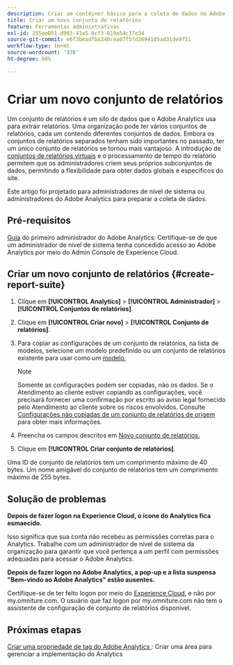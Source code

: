 ```yaml
---
description: Criar um contêiner básico para a coleta de dados no Adobe Analytics
title: Criar um novo conjunto de relatórios
feature: Ferramentas administrativas
exl-id: 255ae051-d993-41a5-8cf3-819a54c17e34
source-git-commit: e6f3beadfba340cea07f5fd2694105ad31de9751
workflow-type: tm+mt
source-wordcount: '376'
ht-degree: 66%

---
```


# Criar um novo conjunto de relatórios

Um conjunto de relatórios é um silo de dados que o Adobe Analytics usa para extrair relatórios. Uma organização pode ter vários conjuntos de relatórios, cada um contendo diferentes conjuntos de dados. Embora os conjuntos de relatórios separados tenham sido importantes no passado, ter um único conjunto de relatórios se tornou mais vantajoso. A introdução de [conjuntos de relatórios virtuais](https://experienceleague.adobe.com/docs/analytics/components/virtual-report-suites/vrs-about.html?lang=en#virtual-report-suites) e o processamento de tempo do relatório permitem que os administradores criem seus próprios subconjuntos de dados, permitindo a flexibilidade para obter dados globais e específicos do site.

Este artigo foi projetado para administradores de nível de sistema ou administradores do Adobe Analytics para preparar a coleta de dados.

## Pré-requisitos

[Guia](/help/admin/admin-console/first-admin-guide.md) do primeiro administrador do Adobe Analytics: Certifique-se de que um administrador de nível de sistema tenha concedido acesso ao Adobe Analytics por meio do Admin Console de Experience Cloud.

## Criar um novo conjunto de relatórios {#create-report-suite}

1. Clique em **[!UICONTROL Analytics]** > **[!UICONTROL Administrador]** > **[!UICONTROL Conjuntos de relatórios]**.
1. Clique em **[!UICONTROL Criar novo]** > **[!UICONTROL Conjunto de relatórios]**.
1. Para copiar as configurações de um conjunto de relatórios, na lista de modelos, selecione um modelo predefinido ou um conjunto de relatórios existente para usar como um [modelo.](/help/admin/c-manage-report-suites/c-report-suite-templates/report-suite-templates.md)

   >[!NOTE]
   >
   >Somente as configurações podem ser copiadas, não os dados. Se o Atendimento ao cliente estiver copiando as configurações, você precisará fornecer uma confirmação por escrito ao aviso legal fornecido pelo Atendimento ao cliente sobre os riscos envolvidos. Consulte [Configurações não copiadas de um conjunto de relatórios de origem ](/help/admin/c-manage-report-suites/c-new-report-suite/settings-not-copied-from-rs.md)para obter mais informações.

1. Preencha os campos descritos em [Novo conjunto de relatórios.](/help/admin/c-manage-report-suites/c-new-report-suite/new-report-suite.md)
1. Clique em **[!UICONTROL Criar conjunto de relatórios]**.

Uma ID de conjunto de relatórios tem um comprimento máximo de 40 bytes. Um nome amigável do conjunto de relatórios tem um comprimento máximo de 255 bytes.

## Solução de problemas

**Depois de fazer logon na Experience Cloud, o ícone do Analytics fica esmaecido.**

Isso significa que sua conta não recebeu as permissões corretas para o Analytics. Trabalhe com um administrador de nível de sistema da organização para garantir que você pertença a um perfil com permissões adequadas para acessar o Adobe Analytics.

**Depois de fazer logon no Adobe Analytics, a pop-up e a lista suspensa &quot;Bem-vindo ao Adobe Analytics&quot; estão ausentes.**

Certifique-se de ter feito logon por meio do [Experience Cloud](https://experience.adobe.com), e não por my.omniture.com. O usuário que faz logon por my.omniture.com não tem o assistente de configuração de conjunto de relatórios disponível.

## Próximas etapas

[Criar uma propriedade de tag do Adobe Analytics  ](/help/implement/launch/create-analytics-property.md): Criar uma área para gerenciar a implementação do Analytics
